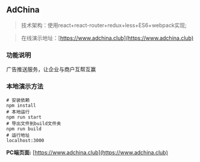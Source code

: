 ## AdChina

> 技术架构：使用react+react-router+redux+less+ES6+webpack实现;


> 在线演示地址：[https://www.adchina.club](https://www.adchina.club)

### 功能说明

广告推送服务，让企业与商户互帮互赢




### 本地演示方法

```text
# 安装依赖
npm install
# 本地运行
npm run start
# 导出文件到build文件夹
npm run build
# 运行地址
localhost:3000
```



**PC端页面:** 
[https://www.adchina.club](https://www.adchina.club)

